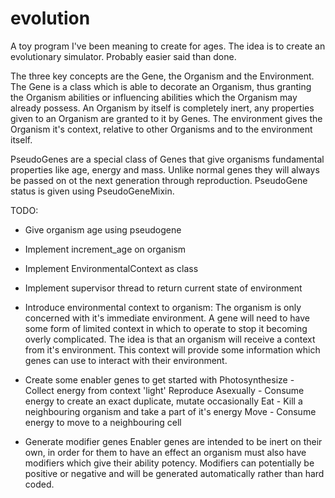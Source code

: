 evolution
=========

A toy program I've been meaning to create for ages. The idea is to create an evolutionary simulator. Probably easier said than done.

The three key concepts are the Gene, the Organism and the Environment.  The Gene is a class which is able to decorate an
Organism, thus granting the Organism abilities or influencing abilities which the Organism may already possess.
An Organism by itself is completely inert, any properties given to an Organism are granted to it by Genes.  The 
environment gives the Organism it's context, relative to other Organisms and to the environment itself.

PseudoGenes are a special class of Genes that give organisms fundamental properties like age, energy and mass.  Unlike 
normal genes they will always be passed on ot the next generation through reproduction.  PseudoGene status is given 
using PseudoGeneMixin.

TODO:
- Give organism age using pseudogene
- Implement increment_age on organism
- Implement EnvironmentalContext as class
- Implement supervisor thread to return current state of environment

- Introduce environmental context to organism:
    The organism is only concerned with it's immediate environment.  A gene will need to have some form of limited context in which to operate to stop it becoming overly complicated.
    The idea is that an organism will receive a context from it's environment. This context will provide some information which genes can use to interact with their environment.
    
    
- Create some enabler genes to get started with
    Photosynthesize - Collect energy from context 'light'
    Reproduce Asexually - Consume energy to create an exact duplicate, mutate occasionally
    Eat - Kill a neighbouring organism and take a part of it's energy
    Move - Consume energy to move to a neighbouring cell
   
- Generate modifier genes
    Enabler genes are intended to be inert on their own, in order for them to have an effect an organism must also have modifiers which give their ability potency.
    Modifiers can potentially be positive or negative and will be generated automatically rather than hard coded.
    